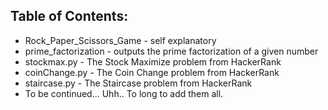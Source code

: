 ## Table of Contents:
* Rock_Paper_Scissors_Game - self explanatory
* prime_factorization - outputs the prime factorization of a given number
* stockmax.py - The Stock Maximize problem from HackerRank
* coinChange.py - The Coin Change problem from HackerRank
* staircase.py - The Staircase problem from HackerRank
* To be continued... Uhh.. To long to add them all.
